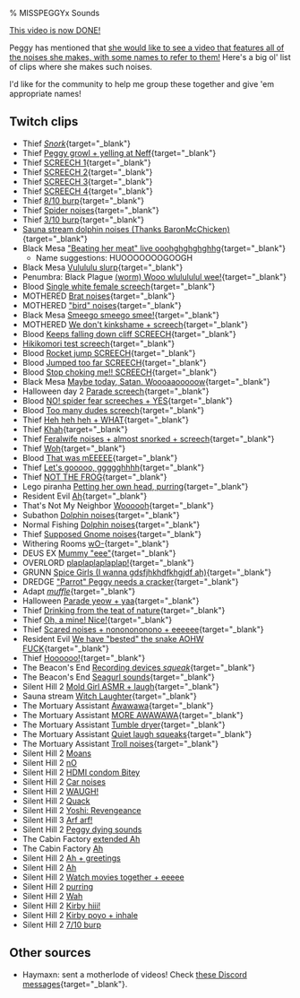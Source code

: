 % MISSPEGGYx Sounds

[This video is now DONE!]()

Peggy has mentioned that [she would like to see a video that features all of the noises she makes, with some names to refer to them!](https://www.twitch.tv/misspeggyx/clip/NastyAmusedBaconPeteZaroll-T7sFYgBBaS4quuxU) Here's a big ol' list of clips where she makes such noises.

I'd like for the community to help me group these together and give 'em appropriate names!

## Twitch clips

* Thief [*Snork*](https://clips.twitch.tv/RoundGracefulHeronMVGame-cqYpCigMVYKTszfG){target="_blank"}
* Thief [Peggy growl + yelling at Neff](https://www.twitch.tv/misspeggyx/clip/GenerousReliablePorcupineGingerPower-O1CZ0N75HfJXHr4D){target="_blank"}
* Thief [SCREECH 1](https://www.twitch.tv/misspeggyx/clip/SuaveEnticingTriangleBCWarrior-nuQ-cf0SuWYEC_uM){target="_blank"}
* Thief [SCREECH 2](https://clips.twitch.tv/IgnorantRichCocoaShazBotstix-rd9rqY-Q3GpLALKN){target="_blank"}
* Thief [SCREECH 3](https://clips.twitch.tv/HonestSlickRatTriHard-D0zrEfBV09G6rKp1){target="_blank"}
* Thief [SCREECH 4](https://clips.twitch.tv/SuspiciousBoredRingPrimeMe-arsgYkQU7M8Yctzp){target="_blank"}
* Thief [8/10 burp](https://clips.twitch.tv/TsundereExquisiteHippoDoritosChip-EV6_PnPf8v6qvApT){target="_blank"}
* Thief [Spider noises](https://www.twitch.tv/misspeggyx/clip/EnthusiasticHyperCoyoteCurseLit-E6IUmegsXjsBRGxv){target="_blank"}
* Thief [3/10 burp](https://www.twitch.tv/misspeggyx/clip/CredulousGiftedClipsmomDxCat-mqRp2P5x38qXnTr6){target="_blank"}
* [Sauna stream dolphin noises (Thanks BaronMcChicken)](https://clips.twitch.tv/CleanPeacefulSashimiUWot-eF21142o8dTwzYtl){target="_blank"}
* Black Mesa ["Beating her meat" live ooohghghghghhg](https://www.twitch.tv/misspeggyx/clip/MiniatureRelatedNigiriPhilosoraptor-svyvrwxVsUTPEWTJ){target="_blank"}
  * Name suggestions: HUOOOOOOOGOOGH
* Black Mesa [Vulululu slurp](https://www.twitch.tv/misspeggyx/clip/CrepuscularPlacidBatteryCorgiDerp-pi9aIOOTQk_0ZeD0){target="_blank"}
* Penumbra: Black Plague [(worm) Wooo wlulululul wee!](https://www.twitch.tv/misspeggyx/clip/PolishedResourcefulMuleHassaanChop-qTelgF2DvHsQgX5p){target="_blank"}
* Blood [Single white female screech](https://www.twitch.tv/misspeggyx/clip/DaintyMoralAppleHassaanChop-6S9L8SPMrPpllNfh){target="_blank"}
* MOTHERED [Brat noises](https://www.twitch.tv/misspeggyx/clip/PunchyFaithfulGnatTheRinger-q0iFdzFmIyzsPBCA?filter=clips&range=7d&sort=time){target="_blank"}
* MOTHERED ["bird" noises](https://www.twitch.tv/misspeggyx/clip/ConfidentFreezingAardvarkDAESuppy-YBvU5Z5m7H956bPo?filter=clips&range=7d&sort=time){target="_blank"}
* Black Mesa [Smeego smeego smee!](https://www.twitch.tv/misspeggyx/clip/ComfortableKawaiiCurryOhMyDog-9V92K1TSZV4A6RWx?filter=clips&range=7d&sort=time){target="_blank"}
* MOTHERED [We don't kinkshame + screech](https://www.twitch.tv/misspeggyx/clip/FriendlyTrustworthyHumanCoolStoryBob-_GxIMm4y56MAvTNA?filter=clips&range=7d&sort=time){target="_blank"}
* Blood [Keeps falling down cliff SCREECH](https://www.twitch.tv/misspeggyx/clip/AlertHorribleHorseradishCoolCat--QTcp_HJfi4sMhL8?filter=clips&range=7d&sort=time){target="_blank"}
* [Hikikomori test screech](https://www.twitch.tv/misspeggyx/clip/SparklyFrozenAlligatorCoolStoryBob-BxLE5vIqevNF8at0?filter=clips&range=7d&sort=time){target="_blank"}
* Blood [Rocket jump SCREECH](https://www.twitch.tv/misspeggyx/clip/TemperedAmusedToothNotATK-aN1fHtJsTpgXwAJi?filter=clips&range=7d&sort=time){target="_blank"}
* Blood [Jumped too far SCREECH](https://www.twitch.tv/misspeggyx/clip/ManlyRockyDragonfruitUncleNox-0q-8Xzgn8AMMlkHJ?filter=clips&range=7d&sort=time){target="_blank"}
* Blood [Stop choking me!! SCREECH](https://www.twitch.tv/misspeggyx/clip/SillyFantasticNewtChocolateRain-X9MPvfS2Gx0R5t76?filter=clips&range=7d&sort=time){target="_blank"}
* Black Mesa [Maybe today, Satan. Woooaaooooow](https://www.twitch.tv/misspeggyx/clip/AgitatedOddPlumTwitchRaid-T4Q_FCkptD5FFZrq?filter=clips&range=7d&sort=time){target="_blank"}
* Halloween day 2 [Parade screech](https://www.twitch.tv/misspeggyx/clip/PeacefulAmazingWrenFunRun-08aklxBPRhEtQkC9?filter=clips&range=7d&sort=time){target="_blank"}
* Blood [NO! spider fear screeches + YES](https://www.twitch.tv/misspeggyx/clip/ExuberantCrowdedCobraShazBotstix-7NXxoLILGxC-SLwj?filter=clips&range=7d&sort=time){target="_blank"}
* Blood [Too many dudes screech](https://www.twitch.tv/misspeggyx/clip/ZanyCheerfulStingrayRickroll-FkxzwoXZ5CaEeEER?filter=clips&range=7d&sort=time){target="_blank"}
* Thief [Heh heh heh + WHAT](https://www.twitch.tv/misspeggyx/clip/EnergeticAnimatedKimchiKeepo-F0NSrsbKAK5RrayY?filter=clips&range=7d&sort=time){target="_blank"}
* Thief [Khah](https://www.twitch.tv/misspeggyx/clip/GrotesqueCuteFrogMVGame-HoqUNMhpHW0lChNb?filter=clips&range=7d&sort=time){target="_blank"}
* Thief [Feralwife noises + almost snorked + screech](https://www.twitch.tv/misspeggyx/clip/RoundGracefulHeronMVGame-cqYpCigMVYKTszfG?filter=clips&range=7d&sort=time){target="_blank"}
* Thief [Woh](https://www.twitch.tv/misspeggyx/clip/FurtiveFairCougarPeteZaroll-QPFvvAWcJgWeIjQA?filter=clips&range=7d&sort=time){target="_blank"}
* Blood [That was mEEEEE](https://www.twitch.tv/misspeggyx/clip/GorgeousCallousShrimpPhilosoraptor-Vp0e71vm7Q7dZsuY?filter=clips&range=7d&sort=time){target="_blank"}
* Thief [Let's gooooo, ggggghhhh](https://www.twitch.tv/misspeggyx/clip/ClumsyIncredulousLlamaVoteYea-JOPUgCVAZQ0mxdXA?filter=clips&range=7d&sort=time){target="_blank"}
* Thief [NOT THE FROG](https://www.twitch.tv/misspeggyx/clip/SuspiciousBoredRingPrimeMe-arsgYkQU7M8Yctzp?filter=clips&range=7d&sort=time){target="_blank"}
* Lego piranha [Petting her own head, purring](https://www.twitch.tv/misspeggyx/clip/SmallDifficultArugulaBloodTrail-L3BWZ-cJTImt8uqd?filter=clips&range=all&sort=time){target="_blank"}
* Resident Evil [Ah](https://www.twitch.tv/misspeggyx/clip/CorrectApatheticMuleKappaRoss-48uml54XJ7IjhTs6?filter=clips&range=all&sort=time){target="_blank"}
* That's Not My Neighbor [Woooooh](https://www.twitch.tv/misspeggyx/clip/SuspiciousPrettiestCocoaPRChase-3EK7CE2TOmSO0PQy?filter=clips&range=all&sort=time){target="_blank"}
* Subathon [Dolphin noises](https://clips.twitch.tv/GentleNiceWolverineChefFrank-wN6xyd1aOrJ2o2A5){target="_blank"}
* Normal Fishing [Dolphin noises](https://www.twitch.tv/misspeggyx/clip/PoorEnchantingCobblerAMPTropPunch-qy3DdjfH7_ngPrAB){target="_blank"}
* Thief [Supposed Gnome noises](https://www.twitch.tv/misspeggyx/clip/InnocentEntertainingRuffPoooound-6iw9mxCdxkZ7ZwIb){target="_blank"}
* Withering Rooms [wO-](https://www.twitch.tv/misspeggyx/clip/EmpathicGlamorousHornetGingerPower-7bmzyhGOEKjFdmqA?filter=clips&range=all&sort=time){target="_blank"}
* DEUS EX [Mummy "eee"](https://www.twitch.tv/misspeggyx/clip/SweetTsundereSandwichKreygasm-Pr-zg8jUxmXyAOTX?filter=clips&range=all&sort=time){target="_blank"}
* OVERLORD [plaplaplaplaplap!](https://www.twitch.tv/misspeggyx/clip/BoldVenomousAmazonKappaClaus-7VkoS74lpZRwRzaY?filter=clips&range=all&sort=time){target="_blank"}
* GRUNN [Spice Girls (I wanna gdsfjhkhdfkhgjdf ah)](https://www.twitch.tv/misspeggyx/clip/ImpossiblePlayfulBottleCopyThis-swEQYY6M3L_5-7ox?filter=clips&range=all&sort=time){target="_blank"}
* DREDGE ["Parrot" Peggy needs a cracker](https://www.twitch.tv/misspeggyx/clip/AbrasiveInspiringAnacondaRedCoat-tWwIf10kR8ZQvVKg?filter=clips&range=all&sort=time){target="_blank"}
* Adapt [*muffle*](https://www.twitch.tv/misspeggyx/clip/MoldySweetBaconWutFace-YRD3MGb_YaPhUUdb?filter=clips&range=all&sort=time){target="_blank"}
* Halloween [Parade yeow + yaa](https://www.twitch.tv/misspeggyx/clip/GracefulConcernedThymeStrawBeary-JEoqMtedB6dvn8Ag?filter=clips&range=all&sort=time){target="_blank"}
* Thief [Drinking from the teat of nature](https://www.twitch.tv/misspeggyx/clip/RefinedOptimisticTarsierAllenHuhu-bAIh8BtqoLMw_2ZX?filter=clips&range=all&sort=time){target="_blank"}
* Thief [Oh, a mine! Nice!](https://www.twitch.tv/misspeggyx/clip/ConcernedPeacefulCurryPanicBasket-_LrDmceRu5J6VDHR?filter=clips&range=all&sort=time){target="_blank"}
* Thief [Scared noises + nononononono + eeeeee](https://www.twitch.tv/misspeggyx/clip/DepressedElegantCourgetteRuleFive-St-TfROMH1rwCXJE?filter=clips&range=all&sort=time){target="_blank"}
* Resident Evil [We have "bested" the snake AOHW FUCK](https://www.twitch.tv/misspeggyx/clip/ComfortableSmoothMartenNerfBlueBlaster-VFv7_z--8Nh9hlsh?filter=clips&range=all&sort=time){target="_blank"}
* Thief [Hoooooo!](https://www.twitch.tv/misspeggyx/clip/ObedientPoorGrouseTriHard-jeciqB2T-UcS722R?filter=clips&range=all&sort=time){target="_blank"}
* The Beacon's End [Recording devices *squeak*](https://www.twitch.tv/misspeggyx/clip/BelovedCreativeGrasshopperSwiftRage-uSxlAw6qht-8AkdQ){target="_blank"}
* The Beacon's End [Seagurl sounds](https://clips.twitch.tv/MotionlessAlertKoupreyDerp-gm6EKTLdOs7HvzHq){target="_blank"}
* Silent Hill 2 [Mold Girl ASMR + laugh](https://www.twitch.tv/misspeggyx/clip/NaiveTangentialWatercressBCWarrior-TUQsov-6uQtW7iuN){target="_blank"}
* Sauna stream [Witch Laughter](https://www.twitch.tv/misspeggyx/clip/OptimisticBlazingPoultryResidentSleeper-9Qy36X1ZLBGoMb5r?filter=clips&range=all&sort=time){target="_blank"}
* The Mortuary Assistant [Awawawa](https://www.twitch.tv/misspeggyx/clip/CulturedFuriousCockroachTTours-POmEVKGBJ9XBPNLY){target="_blank"}
* The Mortuary Assistant [MORE AWAWAWA](https://www.twitch.tv/misspeggyx/clip/AbnegateToughAppleTheRinger-7Klh09Rb2Pyl6meB){target="_blank"}
* The Mortuary Assistant [Tumble dryer](https://www.twitch.tv/misspeggyx/clip/UninterestedAmazonianPancakeNotLikeThis-7kqcRjlueb-YVlSb){target="_blank"}
* The Mortuary Assistant [Quiet laugh squeaks](https://www.twitch.tv/misspeggyx/clip/SquareSpoopyClipsmomKappaRoss-KKFR72IRMvXqK-ZX){target="_blank"}
* The Mortuary Assistant [Troll noises](https://www.twitch.tv/misspeggyx/clip/PreciousDirtyWrenDeIlluminati-5Xdyxyh6yJmIVfGh){target="_blank"}
* Silent Hill 2 [Moans](https://clips.twitch.tv/FunnyWiseDinosaurBudStar-mqK1pN-ZSe7FEpdF)
* Silent Hill 2 [nO](https://www.twitch.tv/misspeggyx/clip/GlutenFreeBadLegYee-3zGFalMPLGsad3H-)
* Silent Hill 2 [HDMI condom Bitey](https://www.twitch.tv/misspeggyx/clip/EnergeticAbstruseNewtNerfRedBlaster-D0yLIBKCA0bqIwyr)
* Silent Hill 2 [Car noises](https://clips.twitch.tv/ClumsyVictoriousCarrotStoneLightning-COpk8k2j9OJlTyot)
* Silent Hill 2 [WAUGH!](https://clips.twitch.tv/SleepyTalentedBaconAsianGlow-UjUS9TYqS_a2j0Ax)
* Silent Hill 2 [Quack](https://clips.twitch.tv/CaringDifficultPrariedogEagleEye-3_vrbecC_c9VMcf5)
* Silent Hill 2 [Yoshi: Revengeance](https://clips.twitch.tv/SuccessfulSilkyHyenaBabyRage-HGDhhWZy6hgApjaS)
* Silent Hill 3 [Arf arf!](https://www.twitch.tv/misspeggyx/clip/BovineVastRuffTwitchRPG-r2Id77IPi1n-czUJ)
* Silent Hill 2 [Peggy dying sounds](https://clips.twitch.tv/PuzzledImportantToothFeelsBadMan-ixnEo455FuUKrT0h)
* The Cabin Factory [extended Ah](https://www.twitch.tv/misspeggyx/clip/ResourcefulDifficultGrassStoneLightning-cw96QsRm8kklxcQL)
* The Cabin Factory [Ah](https://clips.twitch.tv/SneakyCooperativeBillDatSheffy-QDyR7MDNFQq32kk3)
* Silent Hill 2 [Ah + greetings](https://www.twitch.tv/misspeggyx/clip/MuddyUnusualOwlDeIlluminati-ParbGClCDa57ACoI)
* Silent Hill 2 [Ah](https://clips.twitch.tv/HomelyAmusedSmoothieDoubleRainbow-NohzC_UL9Nd2ucEe)
* Silent Hill 2 [Watch movies together + eeeee](https://www.twitch.tv/misspeggyx/clip/AbstemiousSuspiciousAxeBigBrother-lvCvqISqFpKThaDD)
* Silent Hill 2 [purring](https://clips.twitch.tv/BlueKnottyOryxKappaWealth-uQJ_XIaXkdWYCTqM)
* Silent Hill 2 [Wah](https://www.twitch.tv/misspeggyx/clip/GrotesqueAmorphousReubenAllenHuhu-MO-Drlh_jSRqKCUa)
* Silent Hill 2 [Kirby hiii!](https://clips.twitch.tv/CrackyDeadMuleJonCarnage-TrdowG7nTomWTTy4)
* Silent Hill 2 [Kirby poyo + inhale](https://clips.twitch.tv/StrongSincerePlumberPicoMause-rbD1LCqiFVMoMMkX)
* Silent Hill 2 [7/10 burp](https://clips.twitch.tv/OilyRamshackleSalsifyPartyTime-KncgZepYS4Rgbh3r)

## Other sources

* Haymaxn: sent a motherlode of videos! Check [these Discord messages](https://discord.com/channels/1081142021944770631/1149689081949851712/1306338545518121092){target="_blank"}.
